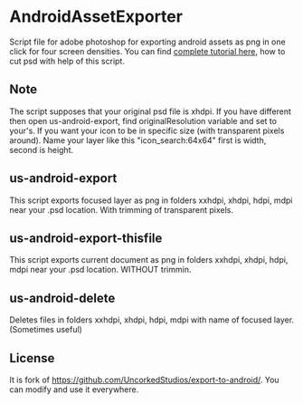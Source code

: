 # AndroidAssetExporter
Script file for adobe photoshop for exporting android assets as png in one click for four screen densities. You can find [complete tutorial here](https://medium.com/@neokrot/how-to-export-assets-from-psd-for-android-in-one-click-cd122ead4299#.4q74hdxxe), how to cut psd with help of this script.

## Note
The script supposes that your original psd file is xhdpi. If you have different then open us-android-export, find originalResolution variable and set to your's. 
If you want your icon to be in specific size (with transparent pixels around). Name your layer like this "icon_search:64x64" first is width, second is height.

## us-android-export 
This script exports focused layer as png in folders xxhdpi, xhdpi, hdpi, mdpi near your .psd location. With trimming of transparent pixels.

## us-android-export-thisfile
This script exports current document as png in folders xxhdpi, xhdpi, hdpi, mdpi near your .psd location. WITHOUT trimmin.

## us-android-delete
Deletes files in folders xxhdpi, xhdpi, hdpi, mdpi with name of focused layer. (Sometimes useful)

## License
It is fork of https://github.com/UncorkedStudios/export-to-android/. You can modify and use it everywhere.
